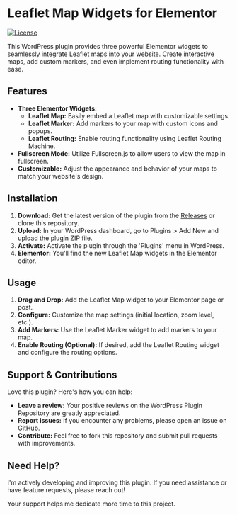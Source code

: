 # Leaflet Map Widgets for Elementor

[![License](https://img.shields.io/badge/license-GPLv2%2B-blue.svg)](https://www.gnu.org/licenses/gpl-2.0.html)

This WordPress plugin provides three powerful Elementor widgets to seamlessly integrate Leaflet maps into your website. Create interactive maps, add custom markers, and even implement routing functionality with ease.

## Features

* **Three Elementor Widgets:**
    * **Leaflet Map:**  Easily embed a Leaflet map with customizable settings.
    * **Leaflet Marker:** Add markers to your map with custom icons and popups.
    * **Leaflet Routing:** Enable routing functionality using Leaflet Routing Machine.
* **Fullscreen Mode:**  Utilize Fullscreen.js to allow users to view the map in fullscreen.
* **Customizable:**  Adjust the appearance and behavior of your maps to match your website's design.

## Installation

1. **Download:** Get the latest version of the plugin from the [Releases](https://github.com/Joolace/leaflet-elementor/releases) or clone this repository.
2. **Upload:** In your WordPress dashboard, go to Plugins > Add New and upload the plugin ZIP file.
3. **Activate:** Activate the plugin through the 'Plugins' menu in WordPress.
4. **Elementor:** You'll find the new Leaflet Map widgets in the Elementor editor.

## Usage

1. **Drag and Drop:** Add the Leaflet Map widget to your Elementor page or post.
2. **Configure:** Customize the map settings (initial location, zoom level, etc.).
3. **Add Markers:** Use the Leaflet Marker widget to add markers to your map.
4. **Enable Routing (Optional):** If desired, add the Leaflet Routing widget and configure the routing options.

## Support & Contributions

Love this plugin? Here's how you can help:

* **Leave a review:**  Your positive reviews on the WordPress Plugin Repository are greatly appreciated.
* **Report issues:** If you encounter any problems, please open an issue on GitHub.
* **Contribute:** Feel free to fork this repository and submit pull requests with improvements.

## Need Help?

I'm actively developing and improving this plugin. If you need assistance or have feature requests, please reach out!

Your support helps me dedicate more time to this project.
